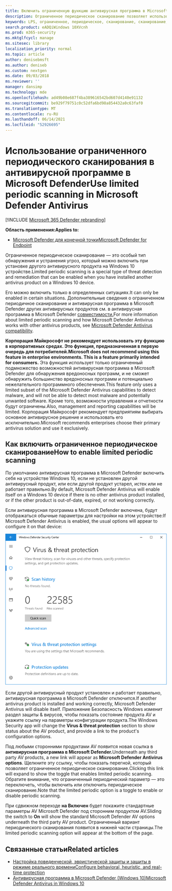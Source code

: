 ```yaml
---
title: Включить ограниченную функцию антивирусная программа в Microsoft Defender проверки
description: Ограниченное периодическое сканирование позволяет использовать антивирусная программа в Microsoft Defender в дополнение к другим установленным поставщикам av
keywords: LPS, ограниченное, периодическое, сканирование, сканирование, совместимость, 3-я сторона, другое av, отключение
search.product: eADQiWindows 10XVcnh
ms.prod: m365-security
ms.mktglfcycl: manage
ms.sitesec: library
localization_priority: normal
ms.topic: article
author: denisebmsft
ms.author: deniseb
ms.custom: nextgen
ms.date: 09/03/2018
ms.reviewer: ''
manager: dansimp
ms.technology: mde
ms.openlocfilehash: ad49b08e687f4ba389616542bd607d4140e91132
ms.sourcegitcommit: be929f79751c0c52dfa6bd98a854432a0c63faf0
ms.translationtype: MT
ms.contentlocale: ru-RU
ms.lasthandoff: 06/14/2021
ms.locfileid: "52926695"
---
```

# <a name="use-limited-periodic-scanning-in-microsoft-defender-antivirus"></a><span data-ttu-id="93b19-104">Использование ограниченного периодического сканирования в антивирусной программе в Microsoft Defender</span><span class="sxs-lookup"><span data-stu-id="93b19-104">Use limited periodic scanning in Microsoft Defender Antivirus</span></span>

[!INCLUDE [Microsoft 365 Defender rebranding](../../includes/microsoft-defender.md)]


<span data-ttu-id="93b19-105">**Область применения:**</span><span class="sxs-lookup"><span data-stu-id="93b19-105">**Applies to:**</span></span>

- [<span data-ttu-id="93b19-106">Microsoft Defender для конечной точки</span><span class="sxs-lookup"><span data-stu-id="93b19-106">Microsoft Defender for Endpoint</span></span>](/microsoft-365/security/defender-endpoint/)

<span data-ttu-id="93b19-107">Ограниченное периодическое сканирование — это особый тип обнаружения и устранения угроз, который можно включить при установке другого антивирусного продукта на Windows 10 устройстве.</span><span class="sxs-lookup"><span data-stu-id="93b19-107">Limited periodic scanning is a special type of threat detection and remediation that can be enabled when you have installed another antivirus product on a Windows 10 device.</span></span>

<span data-ttu-id="93b19-108">Его можно включить только в определенных ситуациях.</span><span class="sxs-lookup"><span data-stu-id="93b19-108">It can only be enabled in certain situations.</span></span> <span data-ttu-id="93b19-109">Дополнительные сведения о ограниченном периодичное сканирование и антивирусная программа в Microsoft Defender других антивирусных продуктов см. в антивирусная программа в Microsoft Defender [совместимости.](microsoft-defender-antivirus-compatibility.md)</span><span class="sxs-lookup"><span data-stu-id="93b19-109">For more information about limited periodic scanning and how Microsoft Defender Antivirus works with other antivirus products, see [Microsoft Defender Antivirus compatibility](microsoft-defender-antivirus-compatibility.md).</span></span>

<span data-ttu-id="93b19-110">**Корпорация Майкрософт не рекомендует использовать эту функцию в корпоративных средах. Это функция, предназначенная в первую очередь для потребителей.**</span><span class="sxs-lookup"><span data-stu-id="93b19-110">**Microsoft does not recommend using this feature in enterprise environments. This is a feature primarily intended for consumers.**</span></span> <span data-ttu-id="93b19-111">Эта функция использует только ограниченный подмножество возможностей антивирусная программа в Microsoft Defender для обнаружения вредоносных программ, и не сможет обнаружить большинство вредоносных программ и потенциально нежелательного программного обеспечения.</span><span class="sxs-lookup"><span data-stu-id="93b19-111">This feature only uses a limited subset of the Microsoft Defender Antivirus capabilities to detect malware, and will not be able to detect most malware and potentially unwanted software.</span></span> <span data-ttu-id="93b19-112">Кроме того, возможности управления и отчетности будут ограничены.</span><span class="sxs-lookup"><span data-stu-id="93b19-112">Also, management and reporting capabilities will be limited.</span></span> <span data-ttu-id="93b19-113">Корпорация Майкрософт рекомендует предприятиям выбирать основное антивирусное решение и использовать его исключительно.</span><span class="sxs-lookup"><span data-stu-id="93b19-113">Microsoft recommends enterprises choose their primary antivirus solution and use it exclusively.</span></span>

## <a name="how-to-enable-limited-periodic-scanning"></a><span data-ttu-id="93b19-114">Как включить ограниченное периодическое сканирование</span><span class="sxs-lookup"><span data-stu-id="93b19-114">How to enable limited periodic scanning</span></span>

<span data-ttu-id="93b19-115">По умолчанию антивирусная программа в Microsoft Defender включить себя на устройстве Windows 10, если не установлен другой антивирусный продукт, или если другой продукт устарел, истек или не работает правильно.</span><span class="sxs-lookup"><span data-stu-id="93b19-115">By default, Microsoft Defender Antivirus will enable itself on a Windows 10 device if there is no other antivirus product installed, or if the other product is out-of-date, expired, or not working correctly.</span></span>

<span data-ttu-id="93b19-116">Если антивирусная программа в Microsoft Defender включена, будут отображаться обычные параметры для настройки на этом устройстве:</span><span class="sxs-lookup"><span data-stu-id="93b19-116">If Microsoft Defender Antivirus is enabled, the usual options will appear to configure it on that device:</span></span>

![Безопасность Windows приложение, показывающая параметры av Microsoft Defender, включая параметры сканирования, параметры и параметры обновления](images/vtp-wdav.png)

<span data-ttu-id="93b19-118">Если другой антивирусный продукт установлен и работает правильно, антивирусная программа в Microsoft Defender отключится.</span><span class="sxs-lookup"><span data-stu-id="93b19-118">If another antivirus product is installed and working correctly, Microsoft Defender Antivirus will disable itself.</span></span> <span data-ttu-id="93b19-119">Приложение Безопасность Windows изменит раздел защиты  & вирусов, чтобы показать состояние продукта AV и укажите ссылку на параметры конфигурации продукта.</span><span class="sxs-lookup"><span data-stu-id="93b19-119">The Windows Security app will change the **Virus & threat protection** section to show status about the AV product, and provide a link to the product's configuration options.</span></span>

<span data-ttu-id="93b19-120">Под любыми сторонними продуктами AV появится новая ссылка в **антивирусная программа в Microsoft Defender.**</span><span class="sxs-lookup"><span data-stu-id="93b19-120">Underneath any third party AV products, a new link will appear as **Microsoft Defender Antivirus options**.</span></span> <span data-ttu-id="93b19-121">Щелкните эту ссылку, чтобы показать перегной, который позволяет ограниченное периодическое сканирование.</span><span class="sxs-lookup"><span data-stu-id="93b19-121">Clicking this link will expand to show the toggle that enables limited periodic scanning.</span></span> <span data-ttu-id="93b19-122">Обратите внимание, что ограниченный периодический параметр — это переключеть, чтобы включить или отключить периодическое сканирование.</span><span class="sxs-lookup"><span data-stu-id="93b19-122">Note that the limited periodic option is a toggle to enable or disable periodic scanning.</span></span> 

<span data-ttu-id="93b19-123">При сдвижном переходе **на Включен** будет покажите стандартные параметры AV Microsoft Defender под сторонним продуктом AV.</span><span class="sxs-lookup"><span data-stu-id="93b19-123">Sliding the switch to **On** will show the standard Microsoft Defender AV options underneath the third party AV product.</span></span> <span data-ttu-id="93b19-124">Ограниченный вариант периодического сканирования появится в нижней части страницы.</span><span class="sxs-lookup"><span data-stu-id="93b19-124">The limited periodic scanning option will appear at the bottom of the page.</span></span>

## <a name="related-articles"></a><span data-ttu-id="93b19-125">Связанные статьи</span><span class="sxs-lookup"><span data-stu-id="93b19-125">Related articles</span></span>

- [<span data-ttu-id="93b19-126">Настройка поведенческой, эвристической защиты и защиты в режиме реального времени</span><span class="sxs-lookup"><span data-stu-id="93b19-126">Configure behavioral, heuristic, and real-time protection</span></span>](configure-protection-features-microsoft-defender-antivirus.md)
- [<span data-ttu-id="93b19-127">Антивирусная программа в Microsoft Defender (Windows 10)</span><span class="sxs-lookup"><span data-stu-id="93b19-127">Microsoft Defender Antivirus in Windows 10</span></span>](microsoft-defender-antivirus-in-windows-10.md)